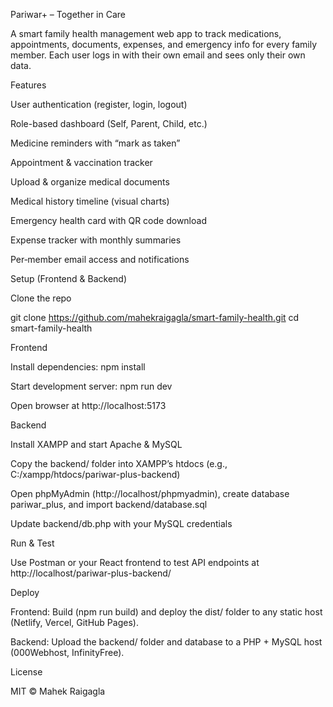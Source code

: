 Pariwar+ – Together in Care

A smart family health management web app to track medications, appointments, documents, expenses, and emergency info for every family member. Each user logs in with their own email and sees only their own data.

Features

User authentication (register, login, logout)

Role-based dashboard (Self, Parent, Child, etc.)

Medicine reminders with “mark as taken”

Appointment & vaccination tracker

Upload & organize medical documents

Medical history timeline (visual charts)

Emergency health card with QR code download

Expense tracker with monthly summaries

Per‑member email access and notifications

Setup (Frontend & Backend)

Clone the repo

git clone https://github.com/mahekraigagla/smart-family-health.git
cd smart-family-health

Frontend

Install dependencies: npm install

Start development server: npm run dev

Open browser at http://localhost:5173

Backend

Install XAMPP and start Apache & MySQL

Copy the backend/ folder into XAMPP’s htdocs (e.g., C:/xampp/htdocs/pariwar-plus-backend)

Open phpMyAdmin (http://localhost/phpmyadmin), create database pariwar_plus, and import backend/database.sql

Update backend/db.php with your MySQL credentials

Run & Test

Use Postman or your React frontend to test API endpoints at http://localhost/pariwar-plus-backend/

Deploy

Frontend: Build (npm run build) and deploy the dist/ folder to any static host (Netlify, Vercel, GitHub Pages).

Backend: Upload the backend/ folder and database to a PHP + MySQL host (000Webhost, InfinityFree).

License

MIT © Mahek Raigagla

